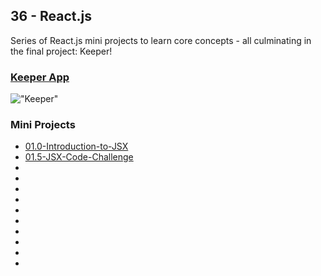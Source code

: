 ## 36 - React.js

Series of React.js mini projects to learn core concepts - all culminating in the final project: Keeper!

### [Keeper App]()

!["Keeper"](Keeper.jpg)

### Mini Projects

- [01.0-Introduction-to-JSX](./01.0-Introduction-to-JSX/)
- [01.5-JSX-Code-Challenge](./01.5-JSX-Code-Challenge/)
- [](./)
- [](./)
- [](./)
- [](./)
- [](./)
- [](./)
- [](./)
- [](./)
- [](./)
- [](./)
